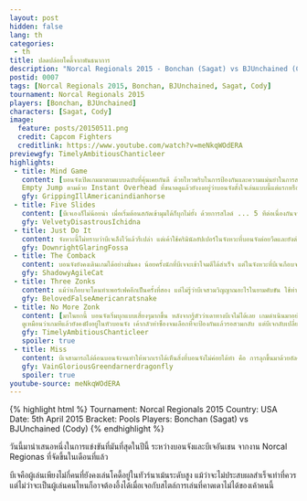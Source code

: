 ```yaml
---
layout: post
hidden: false
lang: th
categories:
 - th
title: ปลดปล่อยโคดี้จากพันธนาการ
description: "Norcal Regionals 2015 - Bonchan (Sagat) vs BJUnchained (Cody)"
postid: 0007
tags: [Norcal Regionals 2015, Bonchan, BJUnchained, Sagat, Cody]
tournament: Norcal Regionals 2015
players: [Bonchan, BJUnchained]
characters: [Sagat, Cody]
image:
  feature: posts/20150511.png
  credit: Capcom Fighters
  creditlink: https://www.youtube.com/watch?v=meNkqWOdERA
previewgfy: TimelyAmbitiousChanticleer
highlights:
 - title: Mind Game
   content: [บอนจังเปิดเกมมาตามแบบฉบับที่คุ้นเคยกันดี ด้วยไหวพริบในการป้องกันและความแม่นยำในการสวนกลับ บีเจที่ยังตั้งตัวไม่ถูก โดนคว้ายกแรกไปด้วยการ 
   Empty Jump ตามด้วย Instant Overhead ที่ขนาดดูแล้วยังงงอยู่ว่าบอนจังตั้งใจเล่นแบบนี้แต่แรกหรือเปล่า]
   gfy: GrippingIllAmericanindianhorse
 - title: Five Slides
   content: [บีเจเองก็ไม่น้อยน่า เมื่อเริ่มต้อนสกัดเข้ามุมได้ก็บุกไม่ยั้ง ด้วยการสไลด์ ... 5 ทีต่อเนื่องกันจนสกัดและตัวบอนจังเองสตันเลยทีเดียว]
   gfy: VelvetyDisastrousIchidna
 - title: Just Do It
   content: จังหวะนี้ไม่ทราบว่าบีเจเล็งไว้แล้วรึเปล่า แต่เค้าใช้คริมินัลอัปเปอร์ในจังหวะที่บอนจังต่อยวืดและยังต่อด้วยเรดโฟกัสได้อย่างสวยงาม 
   gfy: DownrightGlaringFossa
 - title: The Comback
   content: บอนจังยังคงเดินเกมได้อย่างมั่นคง น้อยครั้งนักที่บีเจจะเข้าโจมตีได้สำเร็จ แต่ในจังหวะที่บีเจเกือบจะแพ้แล้วนั้น เค้าเปลี่ยนจังหวะและมิกซ์อัพอย่างต่อเนื่องจนบอนจังป้องกันไม่ถูก
   gfy: ShadowyAgileCat
 - title: Three Zonks
   content: แม้ว่าเกือบจะโดนทำเพอร์เฟคอีกเป็นครั้งที่สอง แต่ไม่รู้ว่าบีเจสวมวิญญาณอะไรในยามคับขัน ใช้ท่าเดิมติดต่อกันสามครั้งพลิกเกมได้หน้าตาเฉย
   gfy: BelovedFalseAmericanratsnake
 - title: No More Zonk
   content: [มาในยกนี้ บอนจังเริ่มบุกแบบเสี่ยงๆมากขึ้น หลังจากรู้ตัวว่าเดาทางบีเจไม่ได้เลย เกมดำเนินมาอย่างสูสีจนบีเจเริ่มจับทุ่มบอนจังได้ 
   ดูเหมือนว่าเกมทีแล้วยังคงฝังอยู่ในหัวบอนจัง เค้ากลัวท่าซ็องจนเลือกที่จะป้องกันแล้วรอสวมกลับ แต่บีเจกลับเปลี่ยนแผนการเล่น จับทุ่มติดต่อกันสามครั้งซะงั้น]
   gfy: TimelyAmbitiousChanticleer
   spoiler: true
 - title: Miss
   content: บีเจสามารถไล่ต้อนบอนจังจนทำให้พวกเราได้เห็นสิ่งที่บอนจังไม่ค่อยได้ทำ คือ การลุกขึ้นมาด้วยอัลตร้า ซึ่งดูเหมือนจะได้จังหวะที่ดีมาก แต่ไม่รู้ทำไมคอมโบถึงหลุดกลางทางก็ไม่ทราบ...
   gfy: VainGloriousGreendarnerdragonfly
   spoiler: true
youtube-source: meNkqWOdERA
---
```


{% highlight html %}
Tournament: Norcal Regionals 2015
Country: USA
Date: 5th April 2015
Bracket: Pools
Players: Bonchan (Sagat) vs BJUnchained (Cody)
{% endhighlight %}

วันนี้มานำเสนอหนึ่งในการแข่งขันที่มันที่สุดในปีนี้ ระหว่างบอนจังและบีเจอันเชน จากงาน Norcal Regionas ที่จัดขึ้นในเดือนที่แล้ว

บีเจคือผู้เล่นเพียงไม่กี่คนที่ยังคงเล่นโคดี้อยู่ในทัวร์นาเม้นระดับสูง แม้ว่าจะไม่ประสบผลสำเร็จเท่าที่ควร แต่ไม่ว่าจะเป็นผู้เล่นคนไหนก็อาจต้องอึ้งได้เมื่อเจอกับสไตล์การเล่นที่คาดเดาไม่ได้ของเค้าคนนี้

